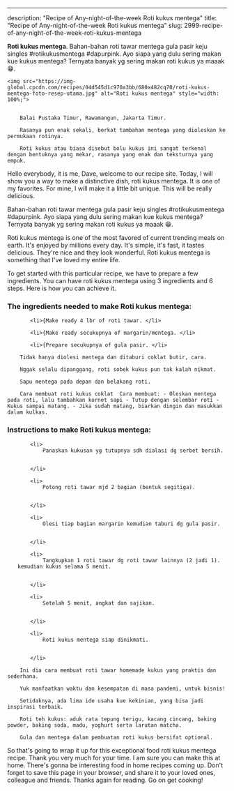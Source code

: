 ---
description: "Recipe of Any-night-of-the-week Roti kukus mentega"
title: "Recipe of Any-night-of-the-week Roti kukus mentega"
slug: 2999-recipe-of-any-night-of-the-week-roti-kukus-mentega

<p>
	<strong>Roti kukus mentega</strong>. 
	Bahan-bahan roti tawar mentega gula pasir keju singles #rotikukusmentega #dapurpink. Ayo siapa yang dulu sering makan kue kukus mentega? Ternyata banyak yg sering makan roti kukus ya maaak 😁.
</p>
<p>
	
	<img src="https://img-global.cpcdn.com/recipes/04d545d1c970a3bb/680x482cq70/roti-kukus-mentega-foto-resep-utama.jpg" alt="Roti kukus mentega" style="width: 100%;">
	
	
		Balai Pustaka Timur, Rawamangun, Jakarta Timur.
	
		Rasanya pun enak sekali, berkat tambahan mentega yang dioleskan ke permukaan rotinya.
	
		Roti kukus atau biasa disebut bolu kukus ini sangat terkenal dengan bentuknya yang mekar, rasanya yang enak dan teksturnya yang empuk.
	
</p>
<p>
	Hello everybody, it is me, Dave, welcome to our recipe site. Today, I will show you a way to make a distinctive dish, roti kukus mentega. It is one of my favorites. For mine, I will make it a little bit unique. This will be really delicious.
</p>
	
<p>
	Bahan-bahan roti tawar mentega gula pasir keju singles #rotikukusmentega #dapurpink. Ayo siapa yang dulu sering makan kue kukus mentega? Ternyata banyak yg sering makan roti kukus ya maaak 😁.
</p>
<p>
	Roti kukus mentega is one of the most favored of current trending meals on earth. It's enjoyed by millions every day. It's simple, it's fast, it tastes delicious. They're nice and they look wonderful. Roti kukus mentega is something that I've loved my entire life.
</p>

<p>
To get started with this particular recipe, we have to prepare a few ingredients. You can have roti kukus mentega using 3 ingredients and 6 steps. Here is how you can achieve it.
</p>

<h3>The ingredients needed to make Roti kukus mentega:</h3>

<ol>
	
		<li>{Make ready 4 lbr of roti tawar. </li>
	
		<li>{Make ready secukupnya of margarin/mentega. </li>
	
		<li>{Prepare secukupnya of gula pasir. </li>
	
</ol>
<p>
	
		Tidak hanya diolesi mentega dan ditaburi coklat butir, cara.
	
		Nggak selalu dipanggang, roti sobek kukus pun tak kalah nikmat.
	
		Sapu mentega pada depan dan belakang roti.
	
		Cara membuat roti kukus coklat  Cara membuat: - Oleskan mentega pada roti, lalu tambahkan kornet sapi - Tutup dengan selembar roti - Kukus sampai matang. - Jika sudah matang, biarkan dingin dan masukkan dalam kulkas.
	
</p>

<h3>Instructions to make Roti kukus mentega:</h3>

<ol>
	
		<li>
			Panaskan kukusan yg tutupnya sdh dialasi dg serbet bersih.
			
			
		</li>
	
		<li>
			Potong roti tawar mjd 2 bagian (bentuk segitiga).
			
			
		</li>
	
		<li>
			Olesi tiap bagian margarin kemudian taburi dg gula pasir.
			
			
		</li>
	
		<li>
			Tangkupkan 1 roti tawar dg roti tawar lainnya (2 jadi 1). kemudian kukus selama 5 menit.
			
			
		</li>
	
		<li>
			Setelah 5 menit, angkat dan sajikan.
			
			
		</li>
	
		<li>
			Roti kukus mentega siap dinikmati.
			
			
		</li>
	
</ol>

<p>
	
		Ini dia cara membuat roti tawar homemade kukus yang praktis dan sederhana.
	
		Yuk manfaatkan waktu dan kesempatan di masa pandemi, untuk bisnis!
	
		Setidaknya, ada lima ide usaha kue kekinian, yang bisa jadi inspirasi terbaik.
	
		Roti teh kukus: aduk rata tepung terigu, kacang cincang, baking powder, baking soda, madu, yoghurt serta larutan matcha.
	
		Gula dan mentega dalam pembuatan roti kukus bersifat optional.
	
</p>

<p>
	So that's going to wrap it up for this exceptional food roti kukus mentega recipe. Thank you very much for your time. I am sure you can make this at home. There's gonna be interesting food in home recipes coming up. Don't forget to save this page in your browser, and share it to your loved ones, colleague and friends. Thanks again for reading. Go on get cooking!
</p>

